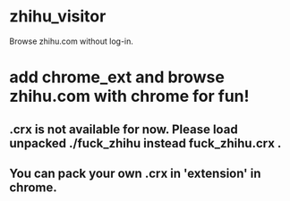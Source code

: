 # zhihu_visitor
Browse zhihu.com without log-in.

# add chrome_ext and browse zhihu.com with chrome for fun!

## .crx is not available for now. Please load unpacked ./fuck_zhihu instead fuck_zhihu.crx .
## You can pack your own .crx in 'extension' in chrome.